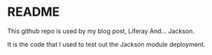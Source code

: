 # README

This github repo is used by my blog post, Liferay And... Jackson.

It is the code that I used to test out the Jackson module deployment.

